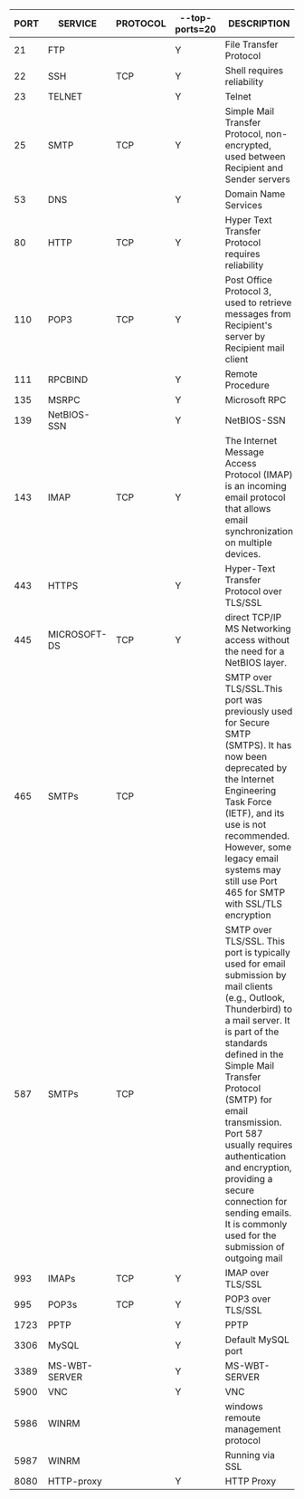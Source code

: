 |PORT|SERVICE| PROTOCOL | --top-ports=20  | DESCRIPTION|
|---|---|---|---|---|
21 | FTP | | Y | File Transfer Protocol
22 | SSH | TCP | Y | Shell requires reliability
23 | TELNET | | Y | Telnet 
25 | SMTP | TCP | Y |Simple Mail Transfer Protocol, non-encrypted, used between Recipient and Sender servers
53 | DNS|| Y |Domain Name Services
80 | HTTP | TCP | Y |Hyper Text Transfer Protocol requires reliability
110 | POP3 | TCP | Y |Post Office Protocol 3, used to retrieve messages from Recipient's server by Recipient mail client
111 | RPCBIND | | Y | Remote Procedure 
135 | MSRPC | | Y | Microsoft RPC
139 | NetBIOS-SSN ||Y| NetBIOS-SSN
143 | IMAP | TCP | Y | The Internet Message Access Protocol (IMAP) is an incoming email protocol that allows email synchronization on multiple devices.
443 | HTTPS | | Y | Hyper-Text Transfer Protocol over TLS/SSL 
445 | MICROSOFT-DS | TCP | Y |direct TCP/IP MS Networking access without the need for a NetBIOS layer.
465 | SMTPs| TCP | |SMTP over TLS/SSL.This port was previously used for Secure SMTP (SMTPS). It has now been deprecated by the Internet Engineering Task Force (IETF), and its use is not recommended. However, some legacy email systems may still use Port 465 for SMTP with SSL/TLS encryption
587 | SMTPs | TCP | |SMTP over TLS/SSL. This port is typically used for email submission by mail clients (e.g., Outlook, Thunderbird) to a mail server. It is part of the standards defined in the Simple Mail Transfer Protocol (SMTP) for email transmission. Port 587 usually requires authentication and encryption, providing a secure connection for sending emails. It is commonly used for the submission of outgoing mail
993 | IMAPs | TCP | Y |IMAP over TLS/SSL
995 | POP3s | TCP | Y |POP3 over TLS/SSL
1723 | PPTP | | Y | PPTP
3306 | MySQL || Y|Default MySQL port
3389 | MS-WBT-SERVER | | Y | MS-WBT-SERVER
5900 | VNC || Y | VNC
5986 | WINRM || |windows remoute management protocol
5987 | WINRM || |Running via SSL
8080 | HTTP-proxy | | Y | HTTP Proxy
